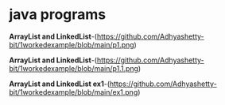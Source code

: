 # java programs

**ArrayList and LinkedList**-(https://github.com/Adhyashetty-bit/1workedexample/blob/main/p1.png)

**ArrayList and LinkedList**-(https://github.com/Adhyashetty-bit/1workedexample/blob/main/p1.1.png)

**ArrayList and LinkedList ex1**-(https://github.com/Adhyashetty-bit/1workedexample/blob/main/ex1.png)

